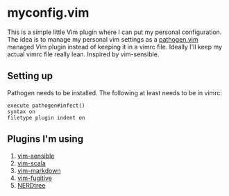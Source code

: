 # myconfig.vim

This is a simple little Vim plugin where I can put my personal configuration.
The idea is to manage my personal vim settings as a
[pathogen.vim](https://github.com/tpope/vim-pathogen) managed Vim plugin
instead of keeping it in a vimrc file. Ideally I'll keep my actual vimrc file
really lean. Inspired by vim-sensible.

## Setting up

Pathogen needs to be installed. The following at least needs to be in vimrc:

    execute pathogen#infect()
    syntax on
    filetype plugin indent on

## Plugins I'm using

1. [vim-sensible](https://github.com/tpope/vim-sensible)
2. [vim-scala](https://github.com/derekwyatt/vim-scala)
3. [vim-markdown](https://github.com/tpope/vim-markdown)
4. [vim-fugitive](https://github.com/tpope/vim-fugitive)
5. [NERDtree](https://github.com/scrooloose/nerdtree)

